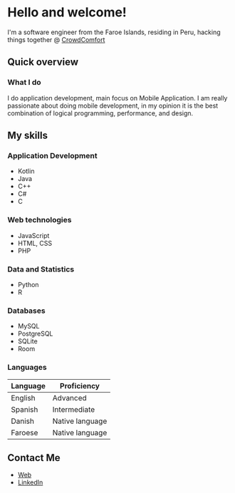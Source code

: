 # Hello and welcome!

I'm a software engineer from the Faroe Islands, residing in Peru, hacking things together @ [CrowdComfort](https://www.crowdcomfort.com/)


## Quick overview

### What I do

I do application development, main focus on Mobile Application. I am really passionate about doing mobile
development, in my opinion it is the best combination of logical programming, performance, and design.

## My skills

### Application Development

- Kotlin
- Java
- C++
- C#
- C

### Web technologies

- JavaScript
- HTML, CSS
- PHP

### Data and Statistics

-  Python
-  R

### Databases
- MySQL
- PostgreSQL
- SQLite
- Room
  

### Languages

| Language      | Proficiency      |
| ------------- | -----------------|
| English       | Advanced         |                             
| Spanish       | Intermediate     |
| Danish        | Native language  |                                                       
| Faroese       | Native language  |            


## Contact Me
- [Web](https://barthur-thomsen.web.app/)
- [LinkedIn](https://www.linkedin.com/in/barthur-thomsen/)

